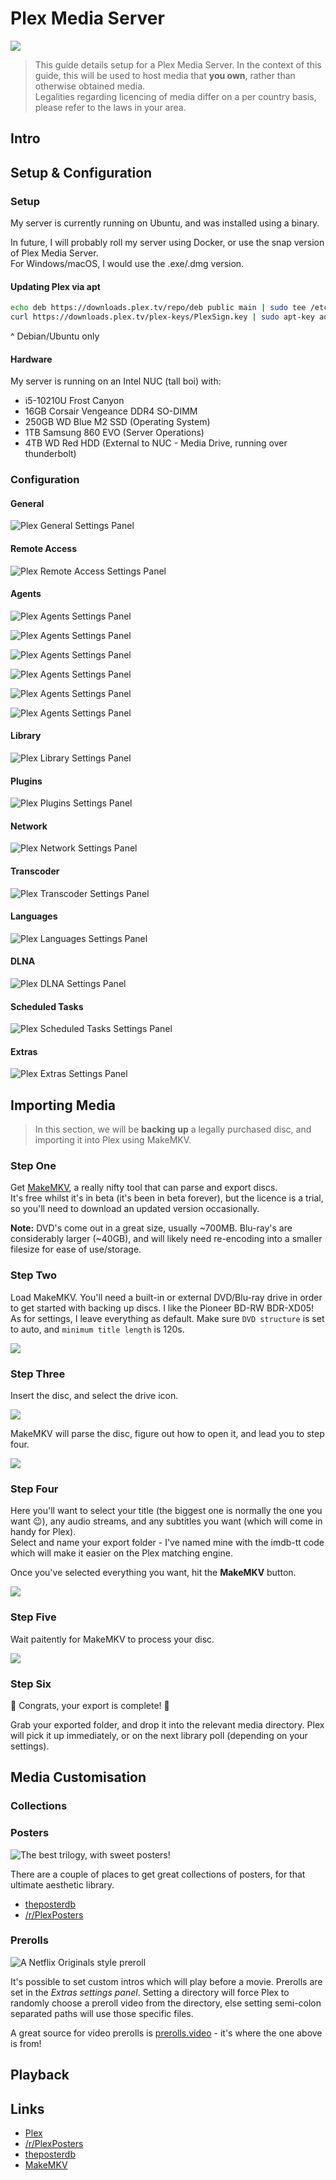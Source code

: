 # Plex Media Server

![ ](https://shadow.coffee/bucket/plex/plex-logo-flat.png)

> This guide details setup for a Plex Media Server. In the context of this guide, this will be used to host media that **you own**, rather than otherwise obtained media.  
> Legalities regarding licencing of media differ on a per country basis, please refer to the laws in your area.

## Intro

## Setup & Configuration

### Setup

My server is currently running on Ubuntu, and was installed using a binary.

In future, I will probably roll my server using Docker, or use the snap version of Plex Media Server.  
For Windows/macOS, I would use the .exe/.dmg version.

#### Updating Plex via apt

```bash
echo deb https://downloads.plex.tv/repo/deb public main | sudo tee /etc/apt/sources.list.d/plexmediaserver.list
curl https://downloads.plex.tv/plex-keys/PlexSign.key | sudo apt-key add -
```

^ Debian/Ubuntu only

#### Hardware

My server is running on an Intel NUC (tall boi) with:

- i5-10210U Frost Canyon
- 16GB Corsair Vengeance DDR4 SO-DIMM
- 250GB WD Blue M2 SSD (Operating System)
- 1TB Samsung 860 EVO (Server Operations)
- 4TB WD Red HDD (External to NUC - Media Drive, running over thunderbolt)

### Configuration

#### General

![Plex General Settings Panel](https://shadow.coffee/bucket/plex/plex-general.png)

#### Remote Access

![Plex Remote Access Settings Panel](https://shadow.coffee/bucket/plex/plex-remote-access.png)

#### Agents

![Plex Agents Settings Panel](https://shadow.coffee/bucket/plex/plex-agents-1.png)

![Plex Agents Settings Panel](https://shadow.coffee/bucket/plex/plex-agents-2.png)

![Plex Agents Settings Panel](https://shadow.coffee/bucket/plex/plex-agents-3.png)

![Plex Agents Settings Panel](https://shadow.coffee/bucket/plex/plex-agents-4.png)

![Plex Agents Settings Panel](https://shadow.coffee/bucket/plex/plex-agents-5.png)

![Plex Agents Settings Panel](https://shadow.coffee/bucket/plex/plex-agents-6.png)

#### Library

![Plex Library Settings Panel](https://shadow.coffee/bucket/plex/plex-library.png)

#### Plugins

![Plex Plugins Settings Panel](https://shadow.coffee/bucket/plex/plex-plugins.png)

#### Network

![Plex Network Settings Panel](https://shadow.coffee/bucket/plex/plex-network.png)

#### Transcoder

![Plex Transcoder Settings Panel](https://shadow.coffee/bucket/plex/plex-transcoder.png)

#### Languages

![Plex Languages Settings Panel](https://shadow.coffee/bucket/plex/plex-languages.png)

#### DLNA

![Plex DLNA Settings Panel](https://shadow.coffee/bucket/plex/plex-dlna.png)

#### Scheduled Tasks

![Plex Scheduled Tasks Settings Panel](https://shadow.coffee/bucket/plex/plex-scheduled-tasks.png)

#### Extras

![Plex Extras Settings Panel](https://shadow.coffee/bucket/plex/plex-extras.png)

## Importing Media

> In this section, we will be **backing up** a legally purchased disc, and importing it into Plex using MakeMKV.

### Step One

Get [MakeMKV](https://makemkv.com), a really nifty tool that can parse and export discs.  
It's free whilst it's in beta (it's been in beta forever), but the licence is a trial, so you'll need to download an updated version occasionally.

**Note:** DVD's come out in a great size, usually ~700MB. Blu-ray's are considerably larger (~40GB), and will likely need re-encoding into a smaller filesize for ease of use/storage.

### Step Two

Load MakeMKV. You'll need a built-in or external DVD/Blu-ray drive in order to get started with backing up discs. I like the Pioneer BD-RW BDR-XD05!  
As for settings, I leave everything as default. Make sure `DVD structure` is set to auto, and `minimum title length` is 120s.  

![ ](https://shadow.coffee/bucket/plex/plex-makemkv-1.png)

### Step Three

Insert the disc, and select the drive icon.  

![ ](https://shadow.coffee/bucket/plex/plex-makemkv-2.png)

MakeMKV will parse the disc, figure out how to open it, and lead you to step four.

![ ](https://shadow.coffee/bucket/plex/plex-makemkv-3.png)

### Step Four

Here you'll want to select your title (the biggest one is normally the one you want 😉), any audio streams, and any subtitles you want (which will come in handy for Plex).  
Select and name your export folder - I've named mine with the imdb-tt code which will make it easier on the Plex matching engine.

Once you've selected everything you want, hit the **MakeMKV** button. 

![ ](https://shadow.coffee/bucket/plex/plex-makemkv-4.png)

### Step Five

Wait paitently for MakeMKV to process your disc.

![ ](https://shadow.coffee/bucket/plex/plex-makemkv-5.png)

### Step Six

🥳 Congrats, your export is complete! 🎉

Grab your exported folder, and drop it into the relevant media directory. Plex will pick it up immediately, or on the next library poll (depending on your settings).

## Media Customisation

### Collections

### Posters

![The best trilogy, with sweet posters!](https://shadow.coffee/bucket/plex/plex-posters.png)

There are a couple of places to get great collections of posters, for that ultimate aesthetic library.

- [theposterdb](https://theposterdb.com/)
- [/r/PlexPosters](https://reddit.com/r/plexposters)

### Prerolls

![A Netflix Originals style preroll](https://shadow.coffee/bucket/plex/plex-preroll-small.gif)

It's possible to set custom intros which will play before a movie. Prerolls are set in the *Extras settings panel*. Setting a directory will force Plex to randomly choose a preroll video from the directory, else setting semi-colon separated paths will use those specific files.

A great source for video prerolls is [prerolls.video](https://prerolls.video/plex/) - it's where the one above is from!

## Playback

## Links

- [Plex](https://plex.tv)
- [/r/PlexPosters](https://reddit.com/r/plexposters)
- [theposterdb](https://theposterdb.com/)
- [MakeMKV](https://makemkv.com)
